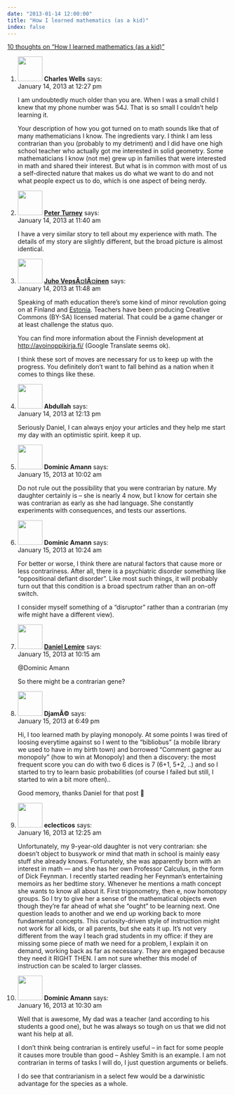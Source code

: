 ```yaml
---
date: "2013-01-14 12:00:00"
title: "How I learned mathematics (as a kid)"
index: false
---
```


[10 thoughts on &ldquo;How I learned mathematics (as a kid)&rdquo;](/lemire/blog/2013/01-14-how-i-learned-mathematics-as-a-kid)

<ol class="comment-list">
<li id="comment-65468" class="comment even thread-even depth-1">
<div class="comment-author vcard">
<img alt src="https://secure.gravatar.com/avatar/0bf297f99a8af60eec04abd94a31aba1?s=56&#038;d=mm&#038;r=g" srcset="https://secure.gravatar.com/avatar/0bf297f99a8af60eec04abd94a31aba1?s=112&#038;d=mm&#038;r=g 2x" class="avatar avatar-56 photo" height="56" width="56" decoding="async" /> <b class="fn">Charles Wells</b> <span class="says">says:</span> </div>
<div class="comment-metadata"><time datetime="2013-01-14T12:27:43+00:00">January 14, 2013 at 12:27 pm</time></a> </div>
<div class="comment-content">
<p>I am undoubtedly much older than you are. When I was a small child I knew that my phone number was 54J. That is so small I couldn&rsquo;t help learning it.</p>
<p>Your description of how you got turned on to math sounds like that of many mathematicians I know. The ingredients vary. I think I am less contrarian than you (probably to my detriment) and I did have one high school teacher who actually got me interested in solid geometry. Some mathematicians I know (not me) grew up in families that were interested in math and shared their interest. But what is in common with most of us a self-directed nature that makes us do what we want to do and not what people expect us to do, which is one aspect of being nerdy.</p>
</div>
</li>
<li id="comment-65458" class="comment odd alt thread-odd thread-alt depth-1">
<div class="comment-author vcard">
<img alt src="https://secure.gravatar.com/avatar/eb2d858a6ccea692bf677ad2c66623ad?s=56&#038;d=mm&#038;r=g" srcset="https://secure.gravatar.com/avatar/eb2d858a6ccea692bf677ad2c66623ad?s=112&#038;d=mm&#038;r=g 2x" class="avatar avatar-56 photo" height="56" width="56" decoding="async" /> <b class="fn"><a href="http://www.apperceptual.com/" class="url" rel="ugc external nofollow">Peter Turney</a></b> <span class="says">says:</span> </div>
<div class="comment-metadata"><time datetime="2013-01-14T11:40:45+00:00">January 14, 2013 at 11:40 am</time></a> </div>
<div class="comment-content">
<p>I have a very similar story to tell about my experience with math. The details of my story are slightly different, but the broad picture is almost identical.</p>
</div>
</li>
<li id="comment-65460" class="comment even thread-even depth-1">
<div class="comment-author vcard">
<img alt src="https://secure.gravatar.com/avatar/b26ec3c2769168c2cbc64cc3df9cdd9c?s=56&#038;d=mm&#038;r=g" srcset="https://secure.gravatar.com/avatar/b26ec3c2769168c2cbc64cc3df9cdd9c?s=112&#038;d=mm&#038;r=g 2x" class="avatar avatar-56 photo" height="56" width="56" loading="lazy" decoding="async" /> <b class="fn"><a href="http://www.nixtu.info" class="url" rel="ugc external nofollow">Juho VepsÃ¤lÃ¤inen</a></b> <span class="says">says:</span> </div>
<div class="comment-metadata"><time datetime="2013-01-14T11:48:51+00:00">January 14, 2013 at 11:48 am</time></a> </div>
<div class="comment-content">
<p>Speaking of math education there&rsquo;s some kind of minor revolution going on at Finland and <a href="http://www.wired.com/wiredenterprise/2012/09/estonia-reprograms-first-graders-as-web-coders/" rel="nofollow">Estonia</a>. Teachers have been producing Creative Commons (BY-SA) licensed material. That could be a game changer or at least challenge the status quo.</p>
<p>You can find more information about the Finnish development at <a href="http://avoinoppikirja.fi/" rel="nofollow ugc">http://avoinoppikirja.fi/</a> (Google Translate seems ok).</p>
<p>I think these sort of moves are necessary for us to keep up with the progress. You definitely don&rsquo;t want to fall behind as a nation when it comes to things like these.</p>
</div>
</li>
<li id="comment-65465" class="comment odd alt thread-odd thread-alt depth-1">
<div class="comment-author vcard">
<img alt src="https://secure.gravatar.com/avatar/c94c3db34cb5ad5d4f0e52460581b0f9?s=56&#038;d=mm&#038;r=g" srcset="https://secure.gravatar.com/avatar/c94c3db34cb5ad5d4f0e52460581b0f9?s=112&#038;d=mm&#038;r=g 2x" class="avatar avatar-56 photo" height="56" width="56" loading="lazy" decoding="async" /> <b class="fn">Abdullah</b> <span class="says">says:</span> </div>
<div class="comment-metadata"><time datetime="2013-01-14T12:13:50+00:00">January 14, 2013 at 12:13 pm</time></a> </div>
<div class="comment-content">
<p>Seriously Daniel, I can always enjoy your articles and they help me start my day with an optimistic spirit. keep it up.</p>
</div>
</li>
<li id="comment-65629" class="comment even thread-even depth-1">
<div class="comment-author vcard">
<img alt src="https://secure.gravatar.com/avatar/1b5f40ec7c1e07935001188ea498d188?s=56&#038;d=mm&#038;r=g" srcset="https://secure.gravatar.com/avatar/1b5f40ec7c1e07935001188ea498d188?s=112&#038;d=mm&#038;r=g 2x" class="avatar avatar-56 photo" height="56" width="56" loading="lazy" decoding="async" /> <b class="fn">Dominic Amann</b> <span class="says">says:</span> </div>
<div class="comment-metadata"><time datetime="2013-01-15T10:02:33+00:00">January 15, 2013 at 10:02 am</time></a> </div>
<div class="comment-content">
<p>Do not rule out the possibility that you were contrarian by nature. My daughter certainly is &#8211; she is nearly 4 now, but I know for certain she was contrarian as early as she had language. She constantly experiments with consequences, and tests our assertions.</p>
</div>
</li>
<li id="comment-65638" class="comment odd alt thread-odd thread-alt depth-1">
<div class="comment-author vcard">
<img alt src="https://secure.gravatar.com/avatar/1b5f40ec7c1e07935001188ea498d188?s=56&#038;d=mm&#038;r=g" srcset="https://secure.gravatar.com/avatar/1b5f40ec7c1e07935001188ea498d188?s=112&#038;d=mm&#038;r=g 2x" class="avatar avatar-56 photo" height="56" width="56" loading="lazy" decoding="async" /> <b class="fn">Dominic Amann</b> <span class="says">says:</span> </div>
<div class="comment-metadata"><time datetime="2013-01-15T10:24:47+00:00">January 15, 2013 at 10:24 am</time></a> </div>
<div class="comment-content">
<p>For better or worse, I think there are natural factors that cause more or less contrariness. After all, there is a psychiatric disorder something like &ldquo;oppositional defiant disorder&rdquo;. Like most such things, it will probably turn out that this condition is a broad spectrum rather than an on-off switch.</p>
<p>I consider myself something of a &ldquo;disruptor&rdquo; rather than a contrarian (my wife might have a different view).</p>
</div>
</li>
<li id="comment-65634" class="comment byuser comment-author-lemire bypostauthor even thread-even depth-1">
<div class="comment-author vcard">
<img alt src="https://secure.gravatar.com/avatar/2ca999bef9535950f5b84281a4dab006?s=56&#038;d=mm&#038;r=g" srcset="https://secure.gravatar.com/avatar/2ca999bef9535950f5b84281a4dab006?s=112&#038;d=mm&#038;r=g 2x" class="avatar avatar-56 photo" height="56" width="56" loading="lazy" decoding="async" /> <b class="fn"><a href="https://lemire.me/en/" class="url" rel="ugc">Daniel Lemire</a></b> <span class="says">says:</span> </div>
<div class="comment-metadata"><time datetime="2013-01-15T10:15:19+00:00">January 15, 2013 at 10:15 am</time></a> </div>
<div class="comment-content">
<p>@Dominic Amann</p>
<p>So there might be a contrarian gene?</p>
</div>
</li>
<li id="comment-65670" class="comment odd alt thread-odd thread-alt depth-1">
<div class="comment-author vcard">
<img alt src="https://secure.gravatar.com/avatar/3aefd8879773a7d1afabfd02d2a47b1d?s=56&#038;d=mm&#038;r=g" srcset="https://secure.gravatar.com/avatar/3aefd8879773a7d1afabfd02d2a47b1d?s=112&#038;d=mm&#038;r=g 2x" class="avatar avatar-56 photo" height="56" width="56" loading="lazy" decoding="async" /> <b class="fn">DjamÃ©</b> <span class="says">says:</span> </div>
<div class="comment-metadata"><time datetime="2013-01-15T18:49:19+00:00">January 15, 2013 at 6:49 pm</time></a> </div>
<div class="comment-content">
<p>Hi, I too learned math by playing monopoly. At some points I was tired of loosing everytime against so I went to the &ldquo;bibliobus&rdquo; (a mobile library we used to have in my birth town) and borrowed &ldquo;Comment gagner au monopoly&rdquo; (how to win at Monopoly) and then a discovery: the most frequent score you can do with two 6 dices is 7 (6+1, 5+2, ..) and so I started to try to learn basic probabilities (of course I failed but still, I started to win a bit more often)..</p>
<p>Good memory, thanks Daniel for that post 🙂</p>
</div>
</li>
<li id="comment-65699" class="comment even thread-even depth-1">
<div class="comment-author vcard">
<img alt src="https://secure.gravatar.com/avatar/af724c1c199a572de294c455d1494e4c?s=56&#038;d=mm&#038;r=g" srcset="https://secure.gravatar.com/avatar/af724c1c199a572de294c455d1494e4c?s=112&#038;d=mm&#038;r=g 2x" class="avatar avatar-56 photo" height="56" width="56" loading="lazy" decoding="async" /> <b class="fn">eclecticos</b> <span class="says">says:</span> </div>
<div class="comment-metadata"><time datetime="2013-01-16T00:25:26+00:00">January 16, 2013 at 12:25 am</time></a> </div>
<div class="comment-content">
<p>Unfortunately, my 9-year-old daughter is not very contrarian: she doesn&rsquo;t object to busywork or mind that math in school is mainly easy stuff she already knows. Fortunately, she was apparently born with an interest in math &#8212; and she has her own Professor Calculus, in the form of Dick Feynman. I recently started reading her Feynman&rsquo;s entertaining memoirs as her bedtime story. Whenever he mentions a math concept she wants to know all about it. First trigonometry, then e, now homotopy groups. So I try to give her a sense of the mathematical objects even though they&rsquo;re far ahead of what she &ldquo;ought&rdquo; to be learning next. One question leads to another and we end up working back to more fundamental concepts. This curiosity-driven style of instruction might not work for all kids, or all parents, but she eats it up. It&rsquo;s not very different from the way I teach grad students in my office: if they are missing some piece of math we need for a problem, I explain it on demand, working back as far as necessary. They are engaged because they need it RIGHT THEN. I am not sure whether this model of instruction can be scaled to larger classes.</p>
</div>
</li>
<li id="comment-65783" class="comment odd alt thread-odd thread-alt depth-1">
<div class="comment-author vcard">
<img alt src="https://secure.gravatar.com/avatar/1b5f40ec7c1e07935001188ea498d188?s=56&#038;d=mm&#038;r=g" srcset="https://secure.gravatar.com/avatar/1b5f40ec7c1e07935001188ea498d188?s=112&#038;d=mm&#038;r=g 2x" class="avatar avatar-56 photo" height="56" width="56" loading="lazy" decoding="async" /> <b class="fn">Dominic Amann</b> <span class="says">says:</span> </div>
<div class="comment-metadata"><time datetime="2013-01-16T10:30:21+00:00">January 16, 2013 at 10:30 am</time></a> </div>
<div class="comment-content">
<p>Well that is awesome, My dad was a teacher (and according to his students a good one), but he was always so tough on us that we did not want his help at all.</p>
<p>I don&rsquo;t think being contrarian is entirely useful &#8211; in fact for some people it causes more trouble than good &#8211; Ashley Smith is an example. I am not contrarian in terms of tasks I will do, I just question arguments or beliefs.</p>
<p>I do see that contrarianism in a select few would be a darwinistic advantage for the species as a whole.</p>
</div>
</li>
</ol>
